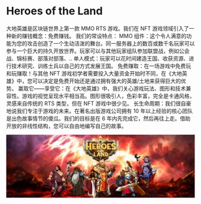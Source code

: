 # Heroes of the Land

大地英雄是区块链世界上第一款 MMO RTS 游戏。我们在 NFT 游戏领域引入了一种新的赚钱概念：免费赚钱。
我们的常设特点：
MMO 组件：这个令人满意的功能为您的攻击创造了一个生动活泼的舞台。同一服务器上的数百或数千名玩家可以参与一个巨大的持久开放世界。玩家可以与其他玩家组队参加联盟战，例如公会战、锦标赛、部落对部落、..
单人模式：玩家可以花时间建造王国、收获资源、进行技术研究、训练士兵以自己的方式发展王国。
免费赚取：在一场游戏中免费玩和玩赚取！与其他 NFT 游戏初学者需要投入大量资金开始时不同，在《大地英雄》中，您可以决定是免费开始还是通过拥有强大的英雄/土地来获得巨大的优势。
赢取它——享受它：在《大地英雄》中，我们关心游戏玩法、图形和技术兼容性。游戏的视觉呈现水平相当高。图形很吸引人，色彩丰富，完全是卡通风格，灵感来自传统的 RTS 类型，但在 NFT 游戏中很少见。
长生命周期：我们很自豪地说我们专注于游戏的未来。在著名出版游戏公司拥有 10 年以上经验的核心团队是出色故事情节的傻瓜。我们的目标是在 6 年内先完成它，然后再往上走。借助开放的非线性结构，您可以自由地编写自己的故事。

![1080x360](1080x360.jpg)
